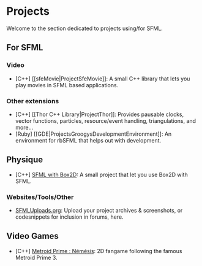 # Projects

Welcome to the section dedicated to projects using/for SFML.

## For SFML

### Video
* [C++] [[sfeMovie|ProjectSfeMovie]]: A small C++ library that lets you play movies in SFML based applications.

### Other extensions
* [C++] [[Thor C++ Library|ProjectThor]]: Provides pausable clocks, vector functions, particles, resource/event handling, triangulations, and more...
* [Ruby] [[GDE|ProjectsGroogysDevelopmentEnvironment]]: An environment for rbSFML that helps out with development.

## Physique
* [C++] [SFML with Box2D](https://github.com/Krozark/SFML2---Box2D): A small project that let you use Box2D with SFML.

### Websites/Tools/Other

* [SFMLUploads.org](http://www.sfmluploads.org): Upload your project archives & screenshots, or codesnippets for inclusion in forums, here.

## Video Games

* [C++] [Metroid Prime : Némésis](http://metroidprime4.xooit.fr/index.php): 2D fangame following the famous Metroid Prime 3.